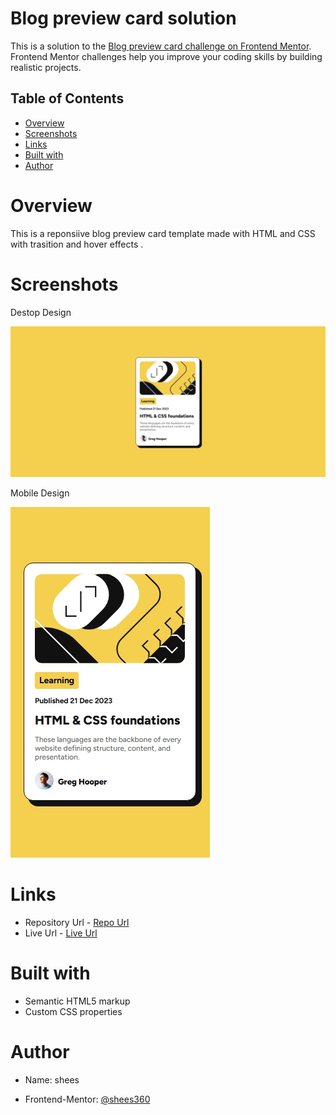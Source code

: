 # Blog preview card solution

This is a solution to the [Blog preview card challenge on Frontend Mentor](https://www.frontendmentor.io/challenges/blog-preview-card-ckPaj01IcS). Frontend Mentor challenges help you improve your coding skills by building realistic projects. 

## Table of Contents
- [Overview](#overview)
- [Screenshots](#screenshots)
- [Links](#links)
- [Built with](#built-with)
- [Author](#author)

# Overview

This is a reponsiive blog preview card template made with HTML and CSS with trasition and hover effects .

# Screenshots

Destop Design

![](./desktop-design.jpeg) 

Mobile Design

![](./mobile-design.jpeg)

# Links

- Repository Url - [Repo Url]()
- Live Url - [Live Url](https://shees360.github.io/blog-card-preview/)

# Built with

- Semantic HTML5 markup
- Custom CSS properties

# Author

- Name: shees

- Frontend-Mentor: [@shees360](https://www.frontendmentor.io/profile/shees360)
